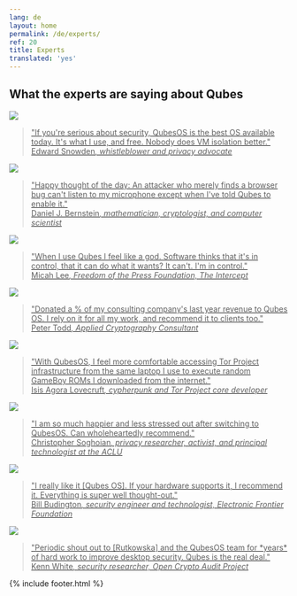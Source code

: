 ```yaml
---
lang: de
layout: home
permalink: /de/experts/
ref: 20
title: Experts
translated: 'yes'
---
```


<div class="home-content container">
  <div class="row more-top">
    <div class="col-lg-12 col-md-12">
      <h2 class="text-center"><i class="fa fa-quote-left"></i> What the experts are saying about Qubes</h2>
    </div>
  </div>
  <div class="white-box more-bottom">
    <div class="row featured-quotes">
      <div class="col-lg-3 col-md-3 text-center">
        <a class="avatar-large" href="https://twitter.com/Snowden/status/781493632293605376" target="_blank">
          <img src="/attachment/site/expert-edward-snowden.jpg">
        </a>
      </div>
      <div class="col-lg-9 col-md-9 more-top">
        <a href="https://twitter.com/Snowden/status/781493632293605376" target="_blank">
          <blockquote>"If you're serious about security, QubesOS is the best OS available today. It's what I use, and free. Nobody does VM isolation better."
            <i class="fa fa-twitter fa-fw" aria-hidden="true"></i>
            <footer>Edward Snowden<cite>, whistleblower and privacy advocate</cite></footer>
          </blockquote>
        </a>
      </div>
    </div>
    <div class="row featured-quotes">
      <div class="col-lg-3 col-md-3 text-center">
        <a class="avatar-large" href="https://twitter.com/hashbreaker/status/577206817475850240" target="_blank">
          <img src="/attachment/site/expert-daniel-j-bernstein.jpg">
        </a>
      </div>
      <div class="col-lg-9 col-md-9 more-top">
        <a href="https://twitter.com/hashbreaker/status/577206817475850240" target="_blank">
          <blockquote>"Happy thought of the day: An attacker who merely finds a browser bug can't listen to my microphone except when I've told Qubes to enable it."
            <i class="fa fa-twitter fa-fw" aria-hidden="true"></i>
            <footer>Daniel J. Bernstein<cite title="Source Title">, mathematician, cryptologist, and computer scientist</cite></footer>
          </blockquote>
        </a>
      </div>
    </div>
    <div class="row featured-quotes">
      <div class="col-lg-3 col-md-3 text-center">
        <a class="avatar-large" href="https://twitter.com/micahflee/status/577998730340622337" target="_blank">
          <img src="/attachment/site/expert-micah-lee.jpg">
        </a>
      </div>
      <div class="col-lg-9 col-md-9 more-top">
        <a href="https://twitter.com/micahflee/status/577998730340622337" target="_blank">
          <blockquote>"When I use Qubes I feel like a god. Software thinks that it's in control, that it can do what it wants? It can't. I'm in control."
            <i class="fa fa-twitter fa-fw" aria-hidden="true"></i>
            <footer>Micah Lee<cite title="Source Title">, Freedom of the Press Foundation, The Intercept</cite></footer>
          </blockquote>
        </a>
      </div>
    </div>
    <div class="row featured-quotes">
      <div class="col-lg-3 col-md-3 text-center">
        <a class="avatar-large" href="https://twitter.com/petertoddbtc/status/924981145871060996" target="_blank">
          <img src="/attachment/site/expert-peter-todd.jpg">
        </a>
      </div>
      <div class="col-lg-9 col-md-9 more-top">
        <a href="https://twitter.com/petertoddbtc/status/924981145871060996" target="_blank">
          <blockquote>"Donated a % of my consulting company's last year revenue to Qubes OS. I rely on it for all my work, and recommend it to clients too."
            <i class="fa fa-twitter fa-fw" aria-hidden="true"></i>
            <footer>Peter Todd<cite title="Source Title">, Applied Cryptography Consultant</cite></footer>
          </blockquote>
        </a>
      </div>
    </div>
    <div class="row featured-quotes">
      <div class="col-lg-3 col-md-3 text-center">
        <a class="avatar-large" href="https://twitter.com/isislovecruft" target="_blank">
          <img src="/attachment/site/expert-isis-agora-lovecruft.jpg">
        </a>
      </div>
      <div class="col-lg-9 col-md-9 more-top">
        <a href="https://twitter.com/isislovecruft" target="_blank">
          <blockquote>"With QubesOS, I feel more comfortable accessing Tor Project infrastructure from the same laptop I use to execute random GameBoy ROMs I downloaded from the internet."
            <i class="fa fa-twitter fa-fw" aria-hidden="true"></i>
            <footer>Isis Agora Lovecruft<cite title="Source Title">, cypherpunk and Tor Project core developer</cite></footer>
          </blockquote>
        </a>
      </div>
    </div>
    <div class="row featured-quotes">
      <div class="col-lg-3 col-md-3 text-center">
        <a class="avatar-large" href="https://twitter.com/csoghoian/status/756212792785534976" target="_blank">
          <img src="/attachment/site/expert-christopher-soghoian.jpg">
        </a>
      </div>
      <div class="col-lg-9 col-md-9 more-top">
        <a href="https://twitter.com/csoghoian/status/756212792785534976" target="_blank">
          <blockquote>"I am so much happier and less stressed out after switching to QubesOS. Can wholeheartedly recommend."
            <i class="fa fa-twitter fa-fw" aria-hidden="true"></i>
            <footer>Christopher Soghoian<cite title="Source Title">, privacy researcher, activist, and principal technologist at the ACLU</cite></footer>
          </blockquote>
        </a>
      </div>
    </div>
    <div class="row featured-quotes">
      <div class="col-lg-3 col-md-3 text-center">
        <a class="avatar-large" href="https://twitter.com/legind/status/742504400854257664" target="_blank">
          <img src="/attachment/site/expert-bill-budington.jpg">
        </a>
      </div>
      <div class="col-lg-9 col-md-9 more-top">
        <a href="https://twitter.com/legind/status/742504400854257664" target="_blank">
          <blockquote>"I really like it [Qubes OS]. If your hardware supports it, I recommend it. Everything is super well thought-out."
            <i class="fa fa-twitter fa-fw" aria-hidden="true"></i>
            <footer>Bill Budington<cite title="Source Title">, security engineer and technologist, Electronic Frontier Foundation</cite></footer>
          </blockquote>
        </a>
      </div>
    </div>
    <div class="row featured-quotes">
      <div class="col-lg-3 col-md-3 text-center">
        <a class="avatar-large" href="https://twitter.com/kennwhite/status/914924731400425475" target="_blank">
          <img src="/attachment/site/expert-kenn-white.jpg">
        </a>
      </div>
      <div class="col-lg-9 col-md-9 more-top">
        <a href="https://twitter.com/kennwhite/status/914924731400425475" target="_blank">
          <blockquote>"Periodic shout out to [Rutkowska] and the QubesOS team for *years* of hard work to improve desktop security. Qubes is the real deal."
            <i class="fa fa-twitter fa-fw" aria-hidden="true"></i>
            <footer>Kenn White<cite title="Source Title">, security researcher, Open Crypto Audit Project</cite></footer>
          </blockquote>
        </a>
      </div>
    </div>
  </div>
  {% include footer.html %}
</div>